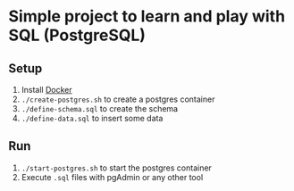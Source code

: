 # Simple project to learn and play with SQL (PostgreSQL)

## Setup

1. Install [Docker](https://docs.docker.com/get-docker/)
2. `./create-postgres.sh` to create a postgres container
3. `./define-schema.sql` to create the schema
4. `./define-data.sql` to insert some data

## Run

1. `./start-postgres.sh` to start the postgres container
2. Execute `.sql` files with pgAdmin or any other tool
